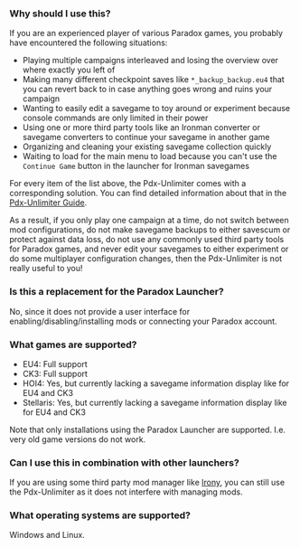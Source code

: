
### Why should I use this?

If you are an experienced player of various Paradox games, you probably have encountered the following situations:

- Playing multiple campaigns interleaved and losing the overview over where exactly you left of
- Making many different checkpoint saves like `*_backup_backup.eu4` that you can revert
  back to in case anything goes wrong and ruins your campaign
- Wanting to easily edit a savegame to toy around or experiment because console commands are only limited in their power
- Using one or more third party tools like an Ironman converter or
  savegame converters to continue your savegame in another game 
- Organizing and cleaning your existing savegame collection quickly
- Waiting to load for the main menu to load because you can't use the
  `Continue Game` button in the launcher for Ironman savegames
  
For every item of the list above, the Pdx-Unlimiter comes with a corresponding solution.
You can find detailed information about that in the
[Pdx-Unlimiter Guide](https://github.com/crschnick/pdx_unlimiter/blob/master/GUIDE.md).

As a result, if you only play one campaign at a time,
do not switch between mod configurations,
do not make savegame backups to either savescum or protect against data loss,
do not use any commonly used third party tools for Paradox games,
and never edit your savegames to either experiment or do some multiplayer configuration changes,
then the Pdx-Unlimiter is not really useful to you!

### Is this a replacement for the Paradox Launcher?

No, since it does not provide a user interface for enabling/disabling/installing
mods or connecting your Paradox account.


### What games are supported?

- EU4: Full support
- CK3: Full support
- HOI4: Yes, but currently lacking a savegame information display like for EU4 and CK3
- Stellaris: Yes, but currently lacking a savegame information display like for EU4 and CK3

Note that only installations using the Paradox Launcher are supported.
I.e. very old game versions do not work.


### Can I use this in combination with other launchers?

If you are using some third party mod manager like [Irony](https://bcssov.github.io/IronyModManager/),
you can still use the Pdx-Unlimiter as it does not interfere with managing mods.


### What operating systems are supported?

Windows and Linux.
